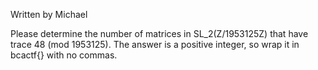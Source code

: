 Written by Michael

Please determine the number of matrices in SL_2(Z/1953125Z) that have trace 48 (mod 1953125). The answer is a positive integer, so wrap it in bcactf{} with no commas.
